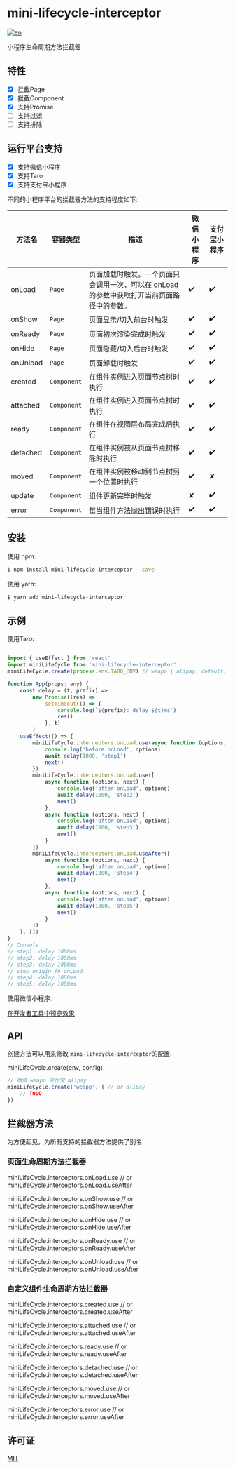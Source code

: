 # mini-lifecycle-interceptor

[![en](https://img.shields.io/badge/en-English-blue)](https://github.com/yangger6/mini-lifecycle-interceptor/blob/main/README_EN.md)

小程序生命周期方法拦截器


## 特性

- [x]  拦截Page
- [x]  拦截Component
- [x]  支持Promise
- [ ]  支持过滤
- [ ]  支持排除

## 运行平台支持

- [x]  支持微信小程序
- [x]  支持Taro
- [x]  支持支付宝小程序

不同的小程序平台的拦截器方法的支持程度如下: 

| 方法名         | 容器类型        |描述                                                                         | 微信小程序        | 支付宝小程序    |
| ------------- | ------------- |---------------------------------------------------------------------------- | --------------- | ------------- |
| onLoad        | `Page`        | 页面加载时触发。一个页面只会调用一次，可以在 onLoad 的参数中获取打开当前页面路径中的参数。 | ✔️           	| ✔️            |
| onShow        | `Page`        | 页面显示/切入前台时触发                                                         | ✔️           	| ✔️            |
| onReady       | `Page`        | 页面初次渲染完成时触发                                                          | ✔️           	| ✔️            |
| onHide        | `Page`        | 页面隐藏/切入后台时触发                                                         | ✔️           	| ✔️            |
| onUnload      | `Page`        | 页面卸载时触发                                                                 | ✔️           	| ✔️            |
| created       | `Component`   | 在组件实例进入页面节点树时执行                                                    | ✔️           	| ✔️            |
| attached      | `Component`   | 在组件实例进入页面节点树时执行                                                    | ✔️           	| ✔️            |
| ready         | `Component`   | 在组件在视图层布局完成后执行                                                     | ✔️           	| ✔️            |
| detached      | `Component`   | 在组件实例被从页面节点树移除时执行                                                | ✔️           	| ✔️            |
| moved         | `Component`   | 在组件实例被移动到节点树另一个位置时执行                                           | ✔️           	| ✘             |
| update        | `Component`   | 组件更新完毕时触发                                                             | ✘           	| ✔️            |
| error         | `Component`   | 每当组件方法抛出错误时执行                                                       | ✔️           	| ✔️            |

## 安装

使用 npm:

```bash
$ npm install mini-lifecycle-interceptor --save
```

使用 yarn:

```bash
$ yarn add mini-lifecycle-interceptor
```

## 示例

使用Taro:

```typescript

import { useEffect } from 'react'
import miniLifeCycle from 'mini-lifecycle-interceptor'
miniLifeCycle.create(process.env.TARO_ENV) // weapp | alipay, default: weapp

function App(props: any) {
    const delay = (t, prefix) =>
        new Promise((res) =>
            setTimeout(() => {
                console.log(`${prefix}: delay ${t}ms`)
                res()
            }, t)
        )
    useEffect(() => {
        miniLifeCycle.interceptors.onLoad.use(async function (options, next) {
            console.log('before onLoad', options)
            await delay(1000, 'step1')
            next()
        })
        miniLifeCycle.interceptors.onLoad.use([
            async function (options, next) {
                console.log('after onLoad', options)
                await delay(1000, 'step2')
                next()
            },
            async function (options, next) {
                console.log('after onLoad', options)
                await delay(1000, 'step3')
                next()
            }
        ])
        miniLifeCycle.interceptors.onLoad.useAfter([
            async function (options, next) {
                console.log('after onLoad', options)
                await delay(1000, 'step4')
                next()
            },
            async function (options, next) {
                console.log('after onLoad', options)
                await delay(1000, 'step5')
                next()
            }
        ])
    }, [])
}
// Console
// step1: delay 1000ms
// step2: delay 1000ms
// step3: delay 1000ms
// step origin fn onLoad
// step4: delay 1000ms
// step5: delay 1000ms
```

使用微信小程序:

[在开发者工具中预览效果](https://developers.weixin.qq.com/s/owOFbrmR79v1)

## API

创建方法可以用来修改 `mini-lifecycle-interceptor`的配置.

miniLifeCycle.create(env, config)

```typescript
// 微信 weapp 支付宝 alipay
miniLifeCycle.create('weapp', { // or alipay
    // TODO
})
```

## 拦截器方法

为方便起见，为所有支持的拦截器方法提供了别名

### 页面生命周期方法拦截器

miniLifeCycle.interceptors.onLoad.use // or miniLifeCycle.interceptors.onLoad.useAfter

miniLifeCycle.interceptors.onShow.use // or miniLifeCycle.interceptors.onShow.useAfter

miniLifeCycle.interceptors.onHide.use // or miniLifeCycle.interceptors.onHide.useAfter

miniLifeCycle.interceptors.onReady.use // or miniLifeCycle.interceptors.onReady.useAfter

miniLifeCycle.interceptors.onUnload.use // or miniLifeCycle.interceptors.onUnload.useAfter

### 自定义组件生命周期方法拦截器

miniLifeCycle.interceptors.created.use // or miniLifeCycle.interceptors.created.useAfter

miniLifeCycle.interceptors.attached.use // or miniLifeCycle.interceptors.attached.useAfter

miniLifeCycle.interceptors.ready.use // or miniLifeCycle.interceptors.ready.useAfter

miniLifeCycle.interceptors.detached.use // or miniLifeCycle.interceptors.detached.useAfter

miniLifeCycle.interceptors.moved.use // or miniLifeCycle.interceptors.moved.useAfter

miniLifeCycle.interceptors.error.use // or miniLifeCycle.interceptors.error.useAfter

## 许可证

[MIT](LICENSE)
